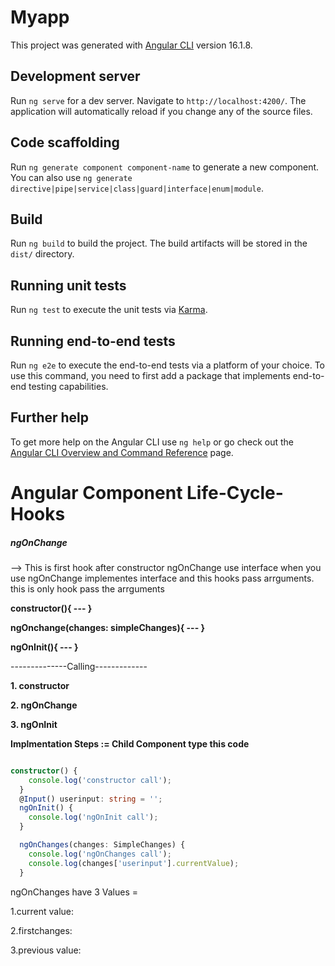 # Myapp

This project was generated with [Angular CLI](https://github.com/angular/angular-cli) version 16.1.8.

## Development server

Run `ng serve` for a dev server. Navigate to `http://localhost:4200/`. The application will automatically reload if you change any of the source files.

## Code scaffolding

Run `ng generate component component-name` to generate a new component. You can also use `ng generate directive|pipe|service|class|guard|interface|enum|module`.

## Build

Run `ng build` to build the project. The build artifacts will be stored in the `dist/` directory.

## Running unit tests

Run `ng test` to execute the unit tests via [Karma](https://karma-runner.github.io).

## Running end-to-end tests

Run `ng e2e` to execute the end-to-end tests via a platform of your choice. To use this command, you need to first add a package that implements end-to-end testing capabilities.

## Further help

To get more help on the Angular CLI use `ng help` or go check out the [Angular CLI Overview and Command Reference](https://angular.io/cli) page.

# Angular Component Life-Cycle-Hooks

##### ngOnChange

--> This is first hook after constructor ngOnChange use interface when you use ngOnChange implementes interface and this hooks pass arrguments. this is only hook pass the arrguments

**constructor(){ --- }**

**ngOnchange(changes: simpleChanges){ --- }**

**ngOnInit(){ --- }**

--------------Calling-------------

**1. constructor**

**2. ngOnChange**

**3. ngOnInit**

**Implmentation Steps := Child Component type this code**

```child.component.ts

constructor() {
    console.log('constructor call');
  }
  @Input() userinput: string = '';
  ngOnInit() {
    console.log('ngOnInit call');
  }

  ngOnChanges(changes: SimpleChanges) {
    console.log('ngOnChanges call');
    console.log(changes['userinput'].currentValue);
  }
```

ngOnChanges have 3 Values = 

1.current value:

2.firstchanges:

3.previous value:

